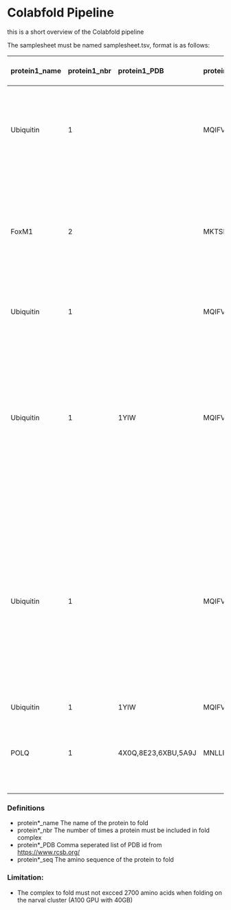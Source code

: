 
# Colabfold Pipeline

this is a short overview of the Colabfold pipeline

The samplesheet must be named samplesheet.tsv, format is as follows:

| protein1\_name | protein1\_nbr | protein1\_PDB | protein1\_seq | protein2\_name | protein2\_nbr | protein2\_PDB | protein2\_seq | Comment (not part of the format)                                                                                                                                                                                     |
| :---- | ----- | :---- | :---- | :---- | ----- | :---- | :---- |:---------------------------------------------------------------------------------------------------------------------------------------------------------------------------------------------------------------------|
| Ubiquitin | 1 |  | MQIFVKTLT... | PTTG1 | 1 |  | MATLIYVDKEN... | <- This will fold Ubiquitin with PTTG1 complex. 1 occurence of each protein will be included in complex.                                                                                                             |
| FoxM1 | 2 |  | MKTSPR... |  |  |  |  | <- This will fold 2 x FoxM1 protein in complex to form homodimer. 2 occurence of foxm1 will be included in complex.                                                                                                     |
| Ubiquitin | 1 |  | MQIFVKTLTGKTI... |  |  |  |  | <- This will fold a single Ubiquitin protein.                                                                                                                                                                           |
| Ubiquitin | 1 | 1YIW | MQIFVKTLTGK... | PTTG1 | 1 |  | MATLIYVD... | <- This will fold Ubiquitin with PTTG1 protein in complex using PDB file as templates to assist in predicting protein structure . 1 occurence of each protein will be included in complex.                              |
| Ubiquitin | 1 |  | MQIFVKTLT... | POLI | 1 |  | MEKLG... | <- This will fold Ubiquitin with POLI protein in complex using PDB file as templates to assist in predicting protein structure . 1 occurence of each protein will be included in complex. 2 PDB entries given for POLI. |
| Ubiquitin | 1 | 1YIW | MQIFV... |  |  |  |  |                                                                                                                                                                                                                      |
| POLQ | 1 | 4X0Q,8E23,6XBU,5A9J | MNLLRRSGKRRRS... |  |  |  |  | <- This will fold a single POLQ protein using multiple PDBs as template                                                                                                                                                 |

### Definitions

+ protein*_name	The name of the protein to fold				
+ protein*_nbr	The number of times a protein must be included in fold complex				
+ protein*_PDB	Comma seperated list of PDB id from https://www.rcsb.org/				
+ protein*_seq	The amino sequence of the protein to fold				
					
### Limitation:					
+ The complex to fold must not excced 2700 amino acids when folding on the narval cluster (A100 GPU with 40GB)					